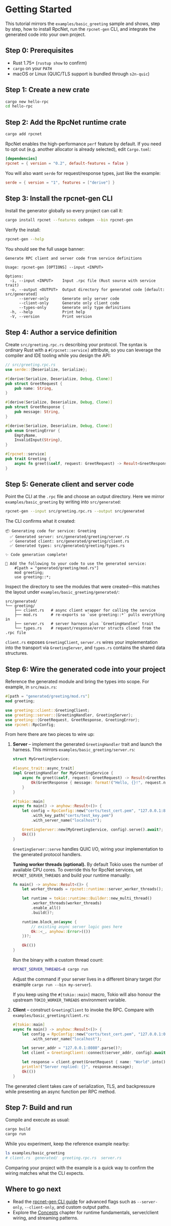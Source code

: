 # Getting Started

This tutorial mirrors the `examples/basic_greeting` sample and shows, step by
step, how to install RpcNet, run the `rpcnet-gen` CLI, and integrate the
generated code into your own project.

## Step 0: Prerequisites

- Rust 1.75+ (`rustup show` to confirm)
- `cargo` on your `PATH`
- macOS or Linux (QUIC/TLS support is bundled through `s2n-quic`)

## Step 1: Create a new crate

```bash
cargo new hello-rpc
cd hello-rpc
```

## Step 2: Add the RpcNet runtime crate

```bash
cargo add rpcnet
```

RpcNet enables the high-performance `perf` feature by default. If you need to
opt out (e.g. another allocator is already selected), edit `Cargo.toml`:

```toml
[dependencies]
rpcnet = { version = "0.2", default-features = false }
```

You will also want `serde` for request/response types, just like the example:

```toml
serde = { version = "1", features = ["derive"] }
```

## Step 3: Install the rpcnet-gen CLI

Install the generator globally so every project can call it:

```bash
cargo install rpcnet --features codegen --bin rpcnet-gen
```

Verify the install:

```bash
rpcnet-gen --help
```

You should see the full usage banner:

```
Generate RPC client and server code from service definitions

Usage: rpcnet-gen [OPTIONS] --input <INPUT>

Options:
  -i, --input <INPUT>    Input .rpc file (Rust source with service trait)
  -o, --output <OUTPUT>  Output directory for generated code [default: src/generated]
      --server-only      Generate only server code
      --client-only      Generate only client code
      --types-only       Generate only type definitions
  -h, --help             Print help
  -V, --version          Print version
```

## Step 4: Author a service definition

Create `src/greeting.rpc.rs` describing your protocol. The syntax is ordinary
Rust with a `#[rpcnet::service]` attribute, so you can leverage the compiler and
IDE tooling while you design the API:

```rust
// src/greeting.rpc.rs
use serde::{Deserialize, Serialize};

#[derive(Serialize, Deserialize, Debug, Clone)]
pub struct GreetRequest {
    pub name: String,
}

#[derive(Serialize, Deserialize, Debug, Clone)]
pub struct GreetResponse {
    pub message: String,
}

#[derive(Serialize, Deserialize, Debug, Clone)]
pub enum GreetingError {
    EmptyName,
    InvalidInput(String),
}

#[rpcnet::service]
pub trait Greeting {
    async fn greet(&self, request: GreetRequest) -> Result<GreetResponse, GreetingError>;
}
```

## Step 5: Generate client and server code

Point the CLI at the `.rpc` file and choose an output directory. Here we mirror
`examples/basic_greeting` by writing into `src/generated`:

```bash
rpcnet-gen --input src/greeting.rpc.rs --output src/generated
```

The CLI confirms what it created:

```
📦 Generating code for service: Greeting
  ✅ Generated server: src/generated/greeting/server.rs
  ✅ Generated client: src/generated/greeting/client.rs
  ✅ Generated types: src/generated/greeting/types.rs

✨ Code generation complete!

📝 Add the following to your code to use the generated service:
    #[path = "generated/greeting/mod.rs"]
    mod greeting;
    use greeting::*;
```

Inspect the directory to see the modules that were created—this matches the
layout under `examples/basic_greeting/generated/`:

```
src/generated/
└── greeting/
    ├── client.rs   # async client wrapper for calling the service
    ├── mod.rs      # re-exports so `use greeting::*` pulls everything in
    ├── server.rs   # server harness plus `GreetingHandler` trait
    └── types.rs    # request/response/error structs cloned from the .rpc file
```

`client.rs` exposes `GreetingClient`, `server.rs` wires your implementation into
the transport via `GreetingServer`, and `types.rs` contains the shared data
structures.

## Step 6: Wire the generated code into your project

Reference the generated module and bring the types into scope. For example,
in `src/main.rs`:

```rust
#[path = "generated/greeting/mod.rs"]
mod greeting;

use greeting::client::GreetingClient;
use greeting::server::{GreetingHandler, GreetingServer};
use greeting::{GreetRequest, GreetResponse, GreetingError};
use rpcnet::RpcConfig;
```

From here there are two pieces to wire up:

1. **Server** – implement the generated `GreetingHandler` trait and launch the
   harness. This mirrors `examples/basic_greeting/server.rs`:

   ```rust
   struct MyGreetingService;

   #[async_trait::async_trait]
   impl GreetingHandler for MyGreetingService {
       async fn greet(&self, request: GreetRequest) -> Result<GreetResponse, GreetingError> {
           Ok(GreetResponse { message: format!("Hello, {}!", request.name) })
       }
   }

   #[tokio::main]
   async fn main() -> anyhow::Result<()> {
       let config = RpcConfig::new("certs/test_cert.pem", "127.0.0.1:8080")
           .with_key_path("certs/test_key.pem")
           .with_server_name("localhost");

       GreetingServer::new(MyGreetingService, config).serve().await?;
       Ok(())
   }
   ```

   `GreetingServer::serve` handles QUIC I/O, wiring your implementation to the
   generated protocol handlers.

   **Tuning worker threads (optional).** By default Tokio uses the number of
   available CPU cores. To override this for RpcNet services, set
   `RPCNET_SERVER_THREADS` and build your runtime manually:

   ```rust
   fn main() -> anyhow::Result<()> {
       let worker_threads = rpcnet::runtime::server_worker_threads();

       let runtime = tokio::runtime::Builder::new_multi_thread()
           .worker_threads(worker_threads)
           .enable_all()
           .build()?;

       runtime.block_on(async {
           // existing async server logic goes here
           Ok::<_, anyhow::Error>(())
       })?;

       Ok(())
   }
   ```

   Run the binary with a custom thread count:

   ```bash
   RPCNET_SERVER_THREADS=8 cargo run
   ```

   Adjust the command if your server lives in a different binary target (for
   example `cargo run --bin my-server`).

   If you keep using the `#[tokio::main]` macro, Tokio will also honour the
   upstream `TOKIO_WORKER_THREADS` environment variable.

2. **Client** – construct `GreetingClient` to invoke the RPC. Compare with
   `examples/basic_greeting/client.rs`:

   ```rust
   #[tokio::main]
   async fn main() -> anyhow::Result<()> {
       let config = RpcConfig::new("certs/test_cert.pem", "127.0.0.1:0")
           .with_server_name("localhost");

       let server_addr = "127.0.0.1:8080".parse()?;
       let client = GreetingClient::connect(server_addr, config).await?;

       let response = client.greet(GreetRequest { name: "World".into() }).await?;
       println!("Server replied: {}", response.message);
       Ok(())
   }
   ```

The generated client takes care of serialization, TLS, and backpressure while
presenting an async function per RPC method.

## Step 7: Build and run

Compile and execute as usual:

```bash
cargo build
cargo run
```

While you experiment, keep the reference example nearby:

```bash
ls examples/basic_greeting
# client.rs  generated/  greeting.rpc.rs  server.rs
```

Comparing your project with the example is a quick way to confirm the wiring
matches what the CLI expects.

## Where to go next

- Read the [rpcnet-gen CLI guide](rpcnet-gen.md) for advanced flags such as
  `--server-only`, `--client-only`, and custom output paths.
- Explore the [Concepts](concepts.md) chapter for runtime fundamentals,
  server/client wiring, and streaming patterns.
